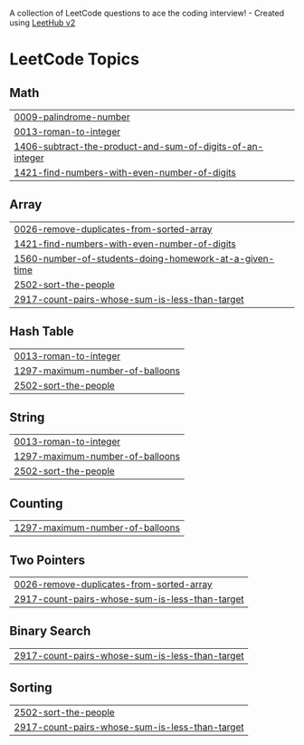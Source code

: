 A collection of LeetCode questions to ace the coding interview! - Created using [LeetHub v2](https://github.com/arunbhardwaj/LeetHub-2.0)
<!---LeetCode Topics Start-->
# LeetCode Topics
## Math
|  |
| ------- |
| [0009-palindrome-number](https://github.com/hrithic-raj/Leetcode/tree/master/0009-palindrome-number) |
| [0013-roman-to-integer](https://github.com/hrithic-raj/Leetcode/tree/master/0013-roman-to-integer) |
| [1406-subtract-the-product-and-sum-of-digits-of-an-integer](https://github.com/hrithic-raj/Leetcode/tree/master/1406-subtract-the-product-and-sum-of-digits-of-an-integer) |
| [1421-find-numbers-with-even-number-of-digits](https://github.com/hrithic-raj/Leetcode/tree/master/1421-find-numbers-with-even-number-of-digits) |
## Array
|  |
| ------- |
| [0026-remove-duplicates-from-sorted-array](https://github.com/hrithic-raj/Leetcode/tree/master/0026-remove-duplicates-from-sorted-array) |
| [1421-find-numbers-with-even-number-of-digits](https://github.com/hrithic-raj/Leetcode/tree/master/1421-find-numbers-with-even-number-of-digits) |
| [1560-number-of-students-doing-homework-at-a-given-time](https://github.com/hrithic-raj/Leetcode/tree/master/1560-number-of-students-doing-homework-at-a-given-time) |
| [2502-sort-the-people](https://github.com/hrithic-raj/Leetcode/tree/master/2502-sort-the-people) |
| [2917-count-pairs-whose-sum-is-less-than-target](https://github.com/hrithic-raj/Leetcode/tree/master/2917-count-pairs-whose-sum-is-less-than-target) |
## Hash Table
|  |
| ------- |
| [0013-roman-to-integer](https://github.com/hrithic-raj/Leetcode/tree/master/0013-roman-to-integer) |
| [1297-maximum-number-of-balloons](https://github.com/hrithic-raj/Leetcode/tree/master/1297-maximum-number-of-balloons) |
| [2502-sort-the-people](https://github.com/hrithic-raj/Leetcode/tree/master/2502-sort-the-people) |
## String
|  |
| ------- |
| [0013-roman-to-integer](https://github.com/hrithic-raj/Leetcode/tree/master/0013-roman-to-integer) |
| [1297-maximum-number-of-balloons](https://github.com/hrithic-raj/Leetcode/tree/master/1297-maximum-number-of-balloons) |
| [2502-sort-the-people](https://github.com/hrithic-raj/Leetcode/tree/master/2502-sort-the-people) |
## Counting
|  |
| ------- |
| [1297-maximum-number-of-balloons](https://github.com/hrithic-raj/Leetcode/tree/master/1297-maximum-number-of-balloons) |
## Two Pointers
|  |
| ------- |
| [0026-remove-duplicates-from-sorted-array](https://github.com/hrithic-raj/Leetcode/tree/master/0026-remove-duplicates-from-sorted-array) |
| [2917-count-pairs-whose-sum-is-less-than-target](https://github.com/hrithic-raj/Leetcode/tree/master/2917-count-pairs-whose-sum-is-less-than-target) |
## Binary Search
|  |
| ------- |
| [2917-count-pairs-whose-sum-is-less-than-target](https://github.com/hrithic-raj/Leetcode/tree/master/2917-count-pairs-whose-sum-is-less-than-target) |
## Sorting
|  |
| ------- |
| [2502-sort-the-people](https://github.com/hrithic-raj/Leetcode/tree/master/2502-sort-the-people) |
| [2917-count-pairs-whose-sum-is-less-than-target](https://github.com/hrithic-raj/Leetcode/tree/master/2917-count-pairs-whose-sum-is-less-than-target) |
<!---LeetCode Topics End-->